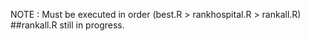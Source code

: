 NOTE : Must be executed in order (best.R > rankhospital.R > rankall.R)
##rankall.R still in progress.
